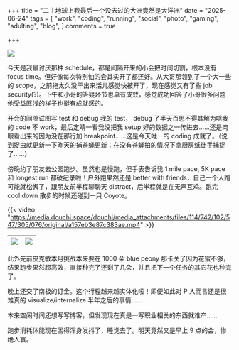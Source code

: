 +++
title = "二｜地球上我最后一个没去过的大洲竟然是大洋洲"
date = "2025-06-24"
tags = [
    "work",
    "coding",
    "running",
    "social",
    "photo",
    "gaming",
    "adulting",
    "blog",
]
comments = true

+++

![](https://media.douchi.space/douchi/media_attachments/files/114/739/788/654/003/803/original/5f1df9297fbce74a.png)

今天是我最讨厌那种 schedule，都是间隔开来的小会把时间切割，根本没有 focus time。但好像每次特别怕的会其实开了都还好。从大哥那领到了一个大一些的 scope，之前拖太久没干出来活儿感觉快被开了，现在感觉又有了些 job security(?)。下午和小哥的答疑环节也卓有成效，感觉成功回答了小哥很多问题他受益匪浅的样子也挺有成就感的。

开会的间隙试图写 test 和 debug 我的 test， debug 了半天百思不得其解为啥我的 code 不 work，最后定睛一看我没把我 setup 好的数据之一传进去……还是肉眼看出来的因为没在那行加 breakpoint……这是今天唯一的 coding 成就了。（说到捉虫就更新一下昨天的捕苍蝇更新：在没有苍蝇拍的情况下拿厨房纸徒手捕捉了……）

傍晚约了朋友去公园跑步。虽然也是慢跑，但手表告诉我 1 mile pace, 5K pace 和 longest run 都破纪录啦！户外跑果然还是 better with friends，自己一个人跑可能就松懈了，跟朋友前半程聊聊天 distract，后半程就是在无声互鸡。跑完 cool down 散步的时候还碰到一只 Coyote。

{{< video "https://media.douchi.space/douchi/media_attachments/files/114/742/102/547/305/076/original/a157eb3e87c383ae.mp4" >}}

|![](https://media.douchi.space/douchi/media_attachments/files/114/742/218/358/028/006/original/748014602e9925c7.jpg)|![](https://media.douchi.space/douchi/media_attachments/files/114/742/218/439/197/518/original/7376f1ae1d2236de.jpg)|
|-|-|

此外先前皮克敏本月挑战本来要在 1000 朵 blue peony 那卡关了因为花蜜不够，结果跑步果然超高效，直接种完了还剩了几朵，并且把下一个任务的其它花也种完了。

晚上还交了南极的订金。这个行程越来越实体化啦！即便如此对 P 人而言还是很难真的 visualize/internalize 半年之后的事情……

本来空闲时间还想写写博客，但发现现在真是一写职业相关的东西就难产…… 

跑步消耗体能现在困得浑身发抖了，睡觉去了。明天竟然又是早上 9 点的会，惨绝人寰。